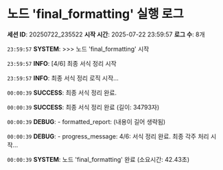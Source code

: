 # 노드 'final_formatting' 실행 로그

**세션 ID**: 20250722_235522
**시작 시간**: 2025-07-22 23:59:57
**로그 수**: 8개

`23:59:57` **SYSTEM**: >>> 노드 'final_formatting' 시작

`23:59:57` **INFO**: [4/6] 최종 서식 정리 시작

`23:59:57` **INFO**: 최종 서식 정리 로직 시작...

`00:00:39` **SUCCESS**: 최종 서식 정리 완료.

`00:00:39` **SUCCESS**: 최종 서식 정리 완료 (길이: 34793자)

`00:00:39` **DEBUG**:   - formatted_report: (내용이 길어 생략됨)

`00:00:39` **DEBUG**:   - progress_message: 4/6: 서식 정리 완료. 최종 각주 처리 시작...

`00:00:39` **SYSTEM**: 노드 'final_formatting' 완료 (소요시간: 42.43초)

